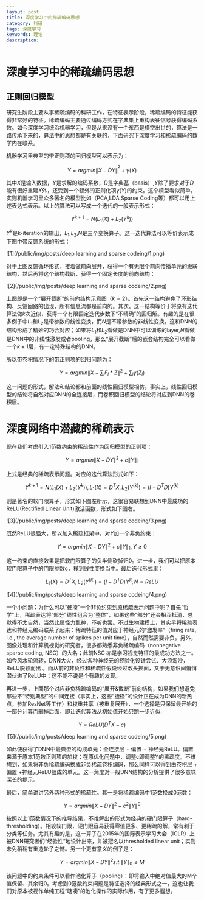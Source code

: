 ```yaml
---
layout: post
title: 深度学习中的稀疏编码思想
category: 科研
tags: 深度学习
keywords: 理论
description: 
---
```


# 深度学习中的稀疏编码思想

## 正则回归模型

研究生阶段主要从事稀疏编码的科研工作，在特征表示阶段，稀疏编码的特征能获得非常好的特征。稀疏编码主要通过编码方式在字典集上重构表征信号获得编码系数。如今深度学习统治机器学习，但是从来没有一个东西是横空出世的，算法是一路传承下来的，算法中的思想都是有关联的，下面研究下深度学习和稀疏编码的数学内在联系。

机器学习里典型的带正则项的回归模型可以表示为：

$$Y=argmin\left \| X-DY \right \|^{^{2}}+\gamma \left ( Y \right )$$

其中$X$是输入数据，$Y$是求解的编码系数，$D$是字典基（basis）,$Y$除了要求对于$D$能有很好重建$X$外，还受到一个额外的正则化项$\gamma \left ( Y \right )$的约束。这个模型看似简单，实则机器学习里众多著名的模型比如（PCA,LDA,Sparse Coding等）都可以用上述表达式表示。以上的算法可以写成一个迭代的一般表示形式：

$$Y^{k+1}=N\left ( L_{1}\left ( X \right )+L_{2}\left ( Y^{k} \right ) \right )$$

$Y^{k}$是k-iteration的输出，$L_{1}$,$L_{2}$,$N$是三个变换算子。这一迭代算法可以等价表示成下图中带反馈系统的形式：

![1](/public/img/posts/deep learning and sparse codeing/1.png)

对于上图反馈循环形式，接着做前向展开，获得一个有无限个前向传播单元的级联结构，然后再将这个结构截断，获得一个固定长度的前向结构：

![2](/public/img/posts/deep learning and sparse codeing/2.png)

上图即是一个“展开截断”的前向结构示意图（$k=2$）。首先这一结构避免了环形结构、反馈回路的出现，所有信息流都是前向的。其次。这一结构等价于将原有迭代算法做$k$次近似，获得一个有限固定迭代步数下“不精确”的回归解。有趣的是在很多例子中$L_{1}$和$L_{2}$是带参数的线性变换，而$N$是不带参数的非线性变换。这和DNN的结构形成了精妙的巧合对应；如果将$L_{1}$和$L_{2}$看做是DNN中可以训练的layer,$N$看做是DNN中的非线性激发或者pooling，那么“展开截断”后的嵌套结构完全可以看做一个$k+1$层，有一定特殊结构的DNN。

所以带卷积情况下的带正则项的回归问题为：

$$Y=argmin\left \| X-\sum_{i}F_{i}\ast Z \right \|^{2}+\sum_{i}\gamma \left ( Z_{i} \right )$$

这一问题的形式，解法和结论都和前面的线性回归模型相仿。事实上，线性回归模型的结论将自然对应DNN的全连接层，而卷积回归模型的结论将对应到DNN的卷积层。

# 深度网络中潜藏的稀疏表示

现在我们考虑引入1范数约束的稀疏性作为回归模型的正则项：

$$Y=argmin\left \| X-DY \right \|^{2}+c\left \| Y \right \|_{1}$$

上式是经典的稀疏表示问题。对应的迭代算法形式如下：

$$Y^{k+1}=N\left ( L_{1}\left ( X \right )+L_{2}\left ( Y^{k} \right ) \right ),L_{1}\left ( X \right )=D^{T}X,L_{2}\left ( Y^\left ( k \right )\right )=\left ( I-D^{T}D \right )Y^\left ( k \right )$$

则是著名的软门限算子，形式如下图左所示，这很容易联想到DNN中最成功的ReLU(Rectified Linear Unit)激活函数，形式如下图右。

![3](/public/img/posts/deep learning and sparse codeing/3.png)

既然ReLU很强大，所以加入稀疏框架中，对$Y$加一个非负约束：

$$Y=argmin\left \| X-DY \right \|^{2}+c\left \| Y \right \|_{1},Y\geq 0$$

这一约束的直接效果是把软门限算子的负半侧砍掉归0。进一步，我们可以把原本软门限算子中的门限参数c，移到线性变换当中。最后迭代形式里：

$$L_{1}\left ( X \right )=D^{T}X,L_{2}\left ( Y^\left ( k \right )\right )=\left ( I-D^{T}D \right )Y^{k},N=ReLU$$

![4](/public/img/posts/deep learning and sparse codeing/4.png)

一个小问题：为什么可以“硬凑”一个非负约束到原稀疏表示问题中呢？首先“哲学”上，稀疏表达将“部分”线性组合为“整体”，如果这些“部分”还会相互抵消，总觉得不太自然，当然此属怪力乱神，不听也罢。不过生物建模上，其实早将稀疏表达和神经元编码联系了起来：稀疏特征的值对应于神经元的“激发率”（firing rate,  i.e., the average number of spikes per unit time），自然而然需要非负。另外，图像处理和计算机视觉的研究者，很多都熟悉非负稀疏编码（nonnegative sparse coding, NSC）的大名；此前NSC 亦是学习视觉特征的最成功方法之一。如今风水轮流转，DNN大火，经过各种神经元的经验化设计尝试、大浪淘沙，ReLU脱颖而出 。而从前的非负性和稀疏性假设经过改头换面，又于无意识间悄悄潜伏进了ReLU中；这不能不说是个有趣的发现。

再进一步，上面那个对应非负稀疏编码的“展开&截断”前向结构，如果我们想避免那些不“特别典型”的中间连接（事实上，这些“捷径”的设计正在成为DNN的新热点，参加ResNet等工作）和权重共享（被重复展开），一个选择是只保留最开始的一部分计算而删掉后面，即让迭代算法从初始值开始只跑一步近似:

$$Y=ReLU\left ( D^{T}X-c \right )$$

![5](/public/img/posts/deep learning and sparse codeing/5.png)

如此便获得了DNN中最典型的构成单元：全连接层 + 偏置 + 神经元ReLU。偏置 来源于原本1范数正则项的加权；在原优化问题中，调整c即调整Y的稀疏度。不难想到，如果将非负稀疏编码换成非负稀疏卷积编码，那么同样可以得到由卷积层 + 偏置 +神经元ReLU组成的单元。这一角度对一般DNN结构的分析提供了很多意味深长的提示。

最后，简单讲讲另外两种形式的稀疏性。其一是将稀疏编码中1范数换成0范数：

$$Y=argmin\left \| X-DY \right \|^{2}+c^{2}\left \| Y \right \|^{0}$$

按照以上1范数情况下的推导结果，不难解出的形式为经典的硬门限算子（hard-thresholding）。相较软门限，硬门限容易获得零值更多、更稀疏的解，常有利于分类等任务。尤其有趣的是，这一算子在2015年的国际表示学习大会（ICLR）上被DNN研究者们“经验性”地设计出来，并被冠名以thresholded linear unit；实则未免稍稍有重造轮子之憾。另一个更有意义的例子是：

$$Y=argmin\left \| X-DY \right \|^{2} s.t. \left \| Y \right \|_{0}\leq M$$

该问题中的约束条件可以看作池化算子（pooling）：即将输入中绝对值最大的M个值保留、其余归0。考虑到0范数约束问题是特征选择的经典形式之一，这也让我们对原本被视作单纯工程“瞎凑”的池化操作的实际作用，有了更多遐想。
